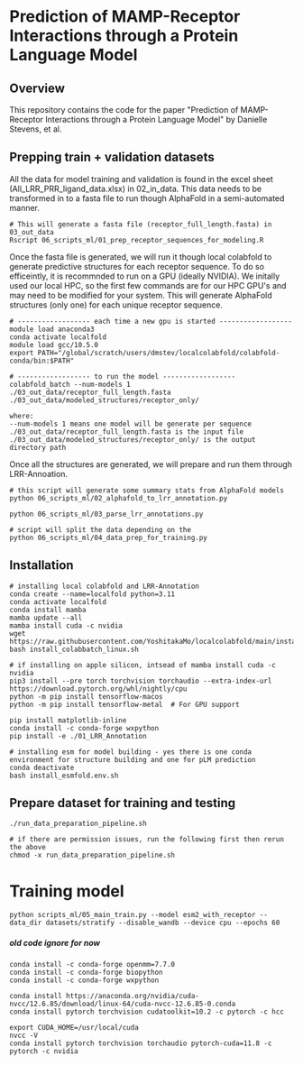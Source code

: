 # Prediction of MAMP-Receptor Interactions through a Protein Language Model

## Overview

This repository contains the code for the paper "Prediction of MAMP-Receptor Interactions through a Protein Language Model" by Danielle Stevens, et al.


## Prepping train + validation datasets

All the data for model training and validation is found in the excel sheet (All_LRR_PRR_ligand_data.xlsx) in 02_in_data. This data needs to be transformed in to a fasta file to run though AlphaFold in a semi-automated manner. 
```
# This will generate a fasta file (receptor_full_length.fasta) in 03_out_data
Rscript 06_scripts_ml/01_prep_receptor_sequences_for_modeling.R
```

Once the fasta file is generated, we will run it though local colabfold to generate predictive structures for each receptor sequence. To do so efficeintly, it is recommnded to run on a GPU (ideally NVIDIA). We initally used our local HPC, so the first few commands are for our HPC GPU's and may need to be modified for your system. This will generate AlphaFold structures (only one) for each unique receptor sequence.

```
# ------------------ each time a new gpu is started ------------------
module load anaconda3
conda activate localfold
module load gcc/10.5.0
export PATH="/global/scratch/users/dmstev/localcolabfold/colabfold-conda/bin:$PATH"

# ------------------ to run the model ------------------
colabfold_batch --num-models 1 ./03_out_data/receptor_full_length.fasta ./03_out_data/modeled_structures/receptor_only/

where: 
--num-models 1 means one model will be generate per sequence
./03_out_data/receptor_full_length.fasta is the input file 
./03_out_data/modeled_structures/receptor_only/ is the output directory path
```

Once all the structures are generated, we will prepare and run them through LRR-Annoation. 
```
# this script will generate some summary stats from AlphaFold models
python 06_scripts_ml/02_alphafold_to_lrr_annotation.py

python 06_scripts_ml/03_parse_lrr_annotations.py

# script will split the data depending on the 
python 06_scripts_ml/04_data_prep_for_training.py
```










## Installation

```
# installing local colabfold and LRR-Annotation
conda create --name=localfold python=3.11
conda activate localfold
conda install mamba
mamba update --all
mamba install cuda -c nvidia
wget https://raw.githubusercontent.com/YoshitakaMo/localcolabfold/main/install_colabbatch_linux.sh
bash install_colabbatch_linux.sh

# if installing on apple silicon, intsead of mamba install cuda -c nvidia
pip3 install --pre torch torchvision torchaudio --extra-index-url https://download.pytorch.org/whl/nightly/cpu
python -m pip install tensorflow-macos
python -m pip install tensorflow-metal  # For GPU support

pip install matplotlib-inline
conda install -c conda-forge wxpython 
pip install -e ./01_LRR_Annotation

# installing esm for model building - yes there is one conda environment for structure building and one for pLM prediction
conda deactivate
bash install_esmfold.env.sh
```


## Prepare dataset for training and testing
```
./run_data_preparation_pipeline.sh

# if there are permission issues, run the following first then rerun the above
chmod -x run_data_preparation_pipeline.sh
```

# Training model
```
python scripts_ml/05_main_train.py --model esm2_with_receptor --data_dir datasets/stratify --disable_wandb --device cpu --epochs 60
```


##### old code ignore for now
```
conda install -c conda-forge openmm=7.7.0
conda install -c conda-forge biopython
conda install -c conda-forge wxpython

conda install https://anaconda.org/nvidia/cuda-nvcc/12.6.85/download/linux-64/cuda-nvcc-12.6.85-0.conda
conda install pytorch torchvision cudatoolkit=10.2 -c pytorch -c hcc

export CUDA_HOME=/usr/local/cuda
nvcc -V
conda install pytorch torchvision torchaudio pytorch-cuda=11.8 -c pytorch -c nvidia

```
